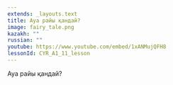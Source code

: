 ```yaml
---
extends: _layouts.text
title: Ауа райы қандай?
image: fairy_tale.png
kazakh: ""
russian: ""
youtube: https://www.youtube.com/embed/1xANMujQFH8
lessonId: CYR_A1_11_lesson
---
```

Ауа райы қандай?